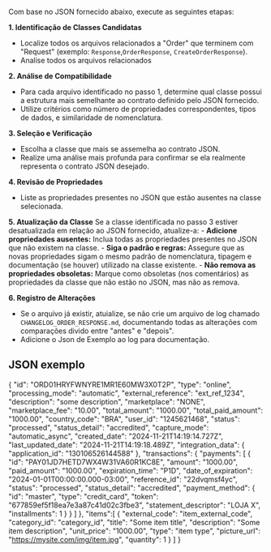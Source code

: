 Com base no JSON fornecido abaixo, execute as seguintes etapas:

**1. Identificação de Classes Candidatas**
- Localize todos os arquivos relacionados a "Order" que terminem com "Request" (exemplo: `Response`,`OrderResponse`, `CreateOrderResponse`).
- Analise todos os arquivos relacionados

**2. Análise de Compatibilidade**
- Para cada arquivo identificado no passo 1, determine qual classe possui a estrutura mais semelhante ao contrato definido pelo JSON fornecido.
- Utilize critérios como número de propriedades correspondentes, tipos de dados, e similaridade de nomenclatura.

**3. Seleção e Verificação**
- Escolha a classe que mais se assemelha ao contrato JSON.
- Realize uma análise mais profunda para confirmar se ela realmente representa o contrato JSON desejado.

**4. Revisão de Propriedades**
- Liste as propriedades presentes no JSON que estão ausentes na classe selecionada.

**5. Atualização da Classe** Se a classe identificada no passo 3 estiver desatualizada em relação ao JSON fornecido, atualize-a:
    - **Adicione propriedades ausentes:**  Inclua todas as propriedades presentes no JSON que não existem na classe.
    - **Siga o padrão e regras:** Assegure que as novas propriedades sigam o mesmo padrão de nomenclatura, tipagem e documentação (se houver) utilizado na classe existente.
    - **Não remova as propriedades obsoletas:** Marque como obsoletas (nos comentários) as propriedades da classe que não estão no JSON, mas não as remova.

**6. Registro de Alterações**
- Se o arquivo já existir, atuialize, se não crie um arquivo de log chamado `CHANGELOG_ORDER_RESPONSE.md`, documentando todas as alterações com comparações divido entre "antes" e "depois". 
- Adicione o Json de Exemplo ao log para documentação.

## JSON exemplo
{
  "id": "ORD01HRYFWNYRE1MR1E60MW3X0T2P",
  "type": "online",
  "processing_mode": "automatic",
  "external_reference": "ext_ref_1234",
  "description": "some description",
  "marketplace": "NONE",
  "marketplace_fee": "10.00",
  "total_amount": "1000.00",
  "total_paid_amount": "1000.00",
  "country_code": "BRA",
  "user_id": "1245621468",
  "status": "processed",
  "status_detail": "accredited",
  "capture_mode": "automatic_async",
  "created_date": "2024-11-21T14:19:14.727Z",
  "last_updated_date": "2024-11-21T14:19:18.489Z",
  "integration_data": {
    "application_id": "130106526144588"
  },
  "transactions": {
    "payments": [
      {
        "id": "PAY01JD7HETD7WX4W31VA60R1KC8E",
        "amount": "1000.00",
        "paid_amount": "1000.00",
        "expiration_time": "P1D",
        "date_of_expiration": "2024-01-01T00:00:00.000-03:00",
        "reference_id": "22dvqmsf4yc",
        "status": "processed",
        "status_detail": "accredited",
        "payment_method": {
          "id": "master",
          "type": "credit_card",
          "token": "677859ef5f18ea7e3a87c41d02c3fbe3",
          "statement_descriptor": "LOJA X",
          "installments": 1
        }
      }
    ]
  },
  "items":[
    {
    "external_code": "item_external_code",
    "category_id": "category_id",
    "title": "Some item title",
    "description": "Some item description",
    "unit_price": "1000.00",
    "type": "item type",
    "picture_url": "https://mysite.com/img/item.jpg",
    "quantity": 1
  }
  ]
}